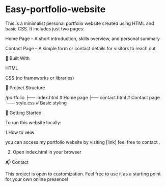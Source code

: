 # Easy-portfolio-website
This is a minimalist personal portfolio website created using HTML and basic CSS. It includes just two pages:

Home Page – A short introduction, skills overview, and personal summary

Contact Page – A simple form or contact details for visitors to reach out


🧱 Built With

HTML

CSS (no frameworks or libraries)


📁 Project Structure

/portfolio
├── index.html        # Home page
├── contact.html      # Contact page
└── style.css         # Basic styling

🚀 Getting Started

To run this website locally:

1.How to veiw 

you can access my portfolio website by visiting [link] feel free to contact .

2. Open index.html in your browser



📬 Contact

This project is open to customization. Feel free to use it as a starting point for your own online presence!
